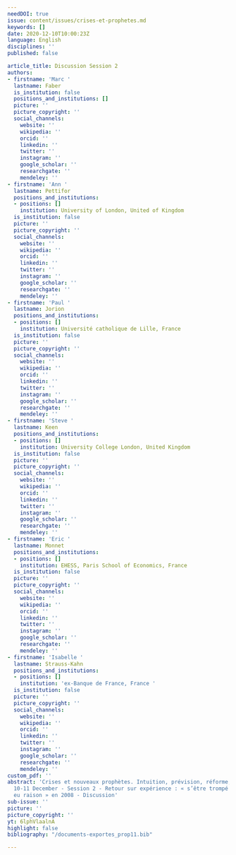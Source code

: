 ```yaml
---
needDOI: true
issue: content/issues/crises-et-prophetes.md
keywords: []
date: 2020-12-10T10:00:23Z
language: English
disciplines: ''
published: false

article_title: Discussion Session 2
authors:
- firstname: 'Marc '
  lastname: Faber
  is_institution: false
  positions_and_institutions: []
  picture: ''
  picture_copyright: ''
  social_channels:
    website: ''
    wikipedia: ''
    orcid: ''
    linkedin: ''
    twitter: ''
    instagram: ''
    google_scholar: ''
    researchgate: ''
    mendeley: ''
- firstname: 'Ann '
  lastname: Pettifor
  positions_and_institutions:
  - positions: []
    institution: University of London, United of Kingdom
  is_institution: false
  picture: ''
  picture_copyright: ''
  social_channels:
    website: ''
    wikipedia: ''
    orcid: ''
    linkedin: ''
    twitter: ''
    instagram: ''
    google_scholar: ''
    researchgate: ''
    mendeley: ''
- firstname: 'Paul '
  lastname: Jorion
  positions_and_institutions:
  - positions: []
    institution: Université catholique de Lille, France
  is_institution: false
  picture: ''
  picture_copyright: ''
  social_channels:
    website: ''
    wikipedia: ''
    orcid: ''
    linkedin: ''
    twitter: ''
    instagram: ''
    google_scholar: ''
    researchgate: ''
    mendeley: ''
- firstname: 'Steve '
  lastname: Keen
  positions_and_institutions:
  - positions: []
    institution: University College London, United Kingdom
  is_institution: false
  picture: ''
  picture_copyright: ''
  social_channels:
    website: ''
    wikipedia: ''
    orcid: ''
    linkedin: ''
    twitter: ''
    instagram: ''
    google_scholar: ''
    researchgate: ''
    mendeley: ''
- firstname: 'Eric '
  lastname: Monnet
  positions_and_institutions:
  - positions: []
    institution: EHESS, Paris School of Economics, France
  is_institution: false
  picture: ''
  picture_copyright: ''
  social_channels:
    website: ''
    wikipedia: ''
    orcid: ''
    linkedin: ''
    twitter: ''
    instagram: ''
    google_scholar: ''
    researchgate: ''
    mendeley: ''
- firstname: 'Isabelle '
  lastname: Strauss-Kahn
  positions_and_institutions:
  - positions: []
    institution: 'ex-Banque de France, France '
  is_institution: false
  picture: ''
  picture_copyright: ''
  social_channels:
    website: ''
    wikipedia: ''
    orcid: ''
    linkedin: ''
    twitter: ''
    instagram: ''
    google_scholar: ''
    researchgate: ''
    mendeley: ''
custom_pdf: ''
abstract: 'Crises et nouveaux prophètes. Intuition, prévision, réforme, Paris IAS,
  10-11 December - Session 2 - Retour sur expérience : « s’être trompé » et « avoir
  eu raison » en 2008 - Discussion'
sub-issue: ''
picture: ''
picture_copyright: ''
yt: 6lphVlaalnA
highlight: false
bibliography: "/documents-exportes_prop11.bib"

---
```

<Youtube yt="6lphVlaalnA" caption="Discussion" start="5781" stop="8329"></Youtube>